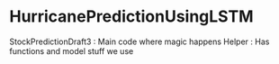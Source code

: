 # HurricanePredictionUsingLSTM


StockPredictionDraft3 : Main code where magic happens
Helper                : Has functions and model stuff we use
